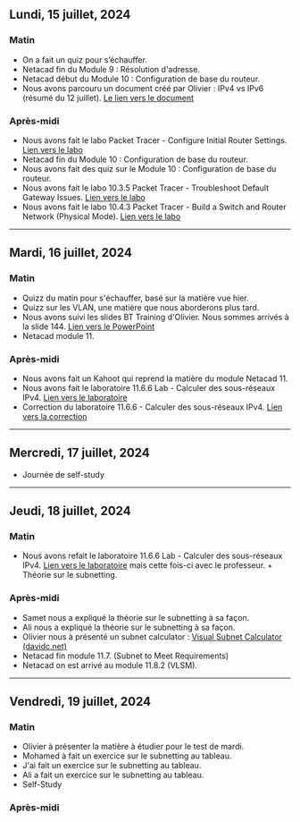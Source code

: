 
## Lundi, 15 juillet, 2024

### Matin

- On a fait un quiz pour s’échauffer.
- Netacad fin du Module 9 : Résolution d'adresse.
- Netacad début du Module 10 : Configuration de base du routeur.
- Nous avons parcouru un document créé par Olivier : IPv4 vs IPv6 (résumé du 12 juillet). [Le lien vers le document](https://docs.google.com/document/d/1vTqv1-AuHMY55-_n4yB7KTTKyNUV0V5g/edit?usp=sharing&ouid=107882186599568955026&rtpof=true&sd=true)

### Après-midi

- Nous avons fait le labo Packet Tracer - Configure Initial Router Settings. [Lien vers le labo](https://drive.google.com/file/d/1spvCrb9a-OsFz-7DEM67XGdAzjcg8zqu/view?usp=sharing)
- Netacad fin du Module 10 : Configuration de base du routeur.
- Nous avons fait des quiz sur le Module 10 : Configuration de base du routeur.
- Nous avons fait le labo 10.3.5 Packet Tracer - Troubleshoot Default Gateway Issues. [Lien vers le labo](https://drive.google.com/file/d/10UoZHtsmiZnrG1hKkMz3OaVFHDI1f8Wx/view?usp=sharing)
- Nous avons fait le labo 10.4.3 Packet Tracer - Build a Switch and Router Network (Physical Mode). [Lien vers le labo](https://drive.google.com/file/d/1IQKG5VeK0DbWgG8S-DEp9cfABuFvwN7Q/view?usp=sharing)

---

## Mardi, 16 juillet, 2024
### Matin
- Quizz du matin pour s'échauffer, basé sur la matière vue hier.
- Quizz sur les VLAN, une matière que nous aborderons plus tard.
- Nous avons suivi les slides BT Training d'Olivier. Nous sommes arrivés à la slide 144. [Lien vers le PowerPoint](https://docs.google.com/presentation/d/1sa4gsBCzccR0YqUPL9OwHZvG8lGoAeyA/edit?usp=sharing&ouid=107882186599568955026&rtpof=true&sd=true)
- Netacad module 11.

### Après-midi
- Nous avons fait un Kahoot qui reprend la matière du module Netacad 11.
- Nous avons fait le laboratoire 11.6.6 Lab - Calculer des sous-réseaux IPv4. [Lien vers le laboratoire](https://drive.google.com/file/d/1MF12IRk5S3jPsoJfSFIE-vxvPKCthcLb/view?usp=sharing)
- Correction du laboratoire 11.6.6 - Calculer des sous-réseaux IPv4. [Lien vers la correction](https://itexamanswers.net/11-6-6-lab-calculate-ipv4-subnets-answers.html)

---

## Mercredi, 17 juillet, 2024
- Journée de self-study

---

## Jeudi, 18 juillet, 2024

### Matin
- Nous avons refait le laboratoire 11.6.6 Lab - Calculer des sous-réseaux IPv4. [Lien vers le laboratoire](https://drive.google.com/file/d/1MF12IRk5S3jPsoJfSFIE-vxvPKCthcLb/view?usp=sharing) mais cette fois-ci avec le professeur. + Théorie sur le subnetting.
### Après-midi
- Samet nous a expliqué la théorie sur le subnetting à sa façon.
- Ali nous a expliqué la théorie sur le subnetting à sa façon.
- Olivier nous à présenté un subnet calculator : [Visual Subnet Calculator (davidc.net)](https://www.davidc.net/sites/default/subnets/subnets.html)
- Netacad fin module 11.7. (Subnet to Meet Requirements)
- Netacad on est arrivé au module 11.8.2 (VLSM).

---

## Vendredi, 19 juillet, 2024
### Matin
- Olivier à présenter la matière à étudier pour le test de mardi. 
- Mohamed à fait un exercice sur le subnetting au tableau.
- J'ai fait un exercice sur le subnetting au tableau.
- Ali a fait un exercice sur le subnetting au tableau.
- Self-Study
### Après-midi
